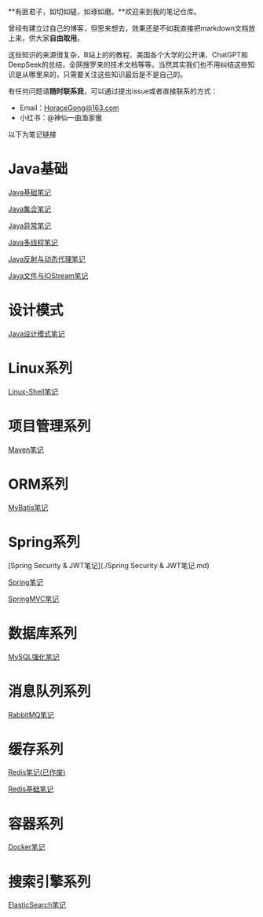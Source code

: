**有匪君子，如切如磋，如琢如磨。**欢迎来到我的笔记仓库。

曾经有建立过自己的博客，但思来想去，效果还是不如我直接把markdown文档放上来，供大家**自由取用**。

这些知识的来源很复杂，B站上的的教程、美国各个大学的公开课、ChatGPT和DeepSeek的总结，全网搜罗来的技术文档等等。当然其实我们也不用纠结这些知识是从哪里来的，只需要关注这些知识最后是不是自己的。

有任何问题请**随时联系我**，可以通过提出issue或者直接联系的方式：

- Email：HoraceGong@163.com
- 小红书：@神仙一曲渔家傲

<!-- more -->

以下为笔记链接

# Java基础

[Java基础笔记](./Java基础笔记.md)

[Java集合笔记](./Java集合笔记.md)

[Java异常笔记](./Java异常笔记.md)

[Java多线程笔记](./Java多线程笔记.md)

[Java反射与动态代理笔记](./Java反射与动态代理笔记.md)

[Java文件与IOStream笔记](./Java文件与IOStream.md)

# 设计模式

[Java设计模式笔记](./Java设计模式-黑马版.md)

# Linux系列

[Linux-Shell笔记](./Linux-Shell笔记.md)

# 项目管理系列

[Maven笔记](./Maven笔记.md)

# ORM系列

[MyBatis笔记](./MyBatis笔记.md)

# Spring系列

[Spring Security & JWT笔记](./Spring Security & JWT笔记.md)

[Spring笔记](./Spring笔记.md)

[SpringMVC笔记](./SpringMVC笔记.md)

# 数据库系列

[MySQL强化笔记](./MySQL强化笔记.md)

# 消息队列系列

[RabbitMQ笔记](./RabbitMQ笔记)

# 缓存系列

[Redis笔记(已作废)](./Redis笔记.md)

[Redis基础笔记](./Redis基础笔记.md)

# 容器系列

[Docker笔记](./Docker笔记.md)

# 搜索引擎系列

[ElasticSearch笔记](./ElasticSearch笔记.md)